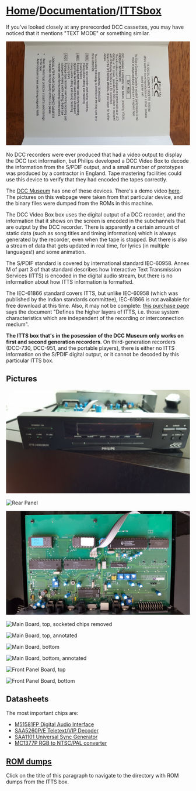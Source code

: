 # [Home](../..)/[Documentation](..)/[ITTSbox](.)
If you've looked closely at any prerecorded DCC cassettes, you may have noticed that it mentions "TEXT MODE" or something similar.

![Mention of TEXT MODE on a liner of a prerecorded DCC](./0%20liner.jpg)

No DCC recorders were ever produced that had a video output to display the DCC text information, but Philips developed a DCC Video Box to decode the information from the S/PDIF output, and a small number of prototypes was produced by a contractor in England. Tape mastering facilities could use this device to verify that they had encoded the tapes correctly.

The [DCC Museum](http://dccmuseum.com) has one of these devices. There's a demo video [here](https://youtu.be/c4D_DNBCdAA). The pictures on this webpage were taken from that particular device, and the binary files were dumped from the ROMs in this machine.

The DCC Video Box box uses the digital output of a DCC recorder, and the information that it shows on the screen is encoded in the subchannels that are output by the DCC recorder. There is apparently a certain amount of static data (such as song titles and timing information) which is always generated by the recorder, even when the tape is stopped. But there is also a stream of data that gets updated in real time, for lyrics (in multiple languages!) and some animation.

The S/PDIF standard is covered by international standard IEC-60958. Annex M of part 3 of that standard describes how Interactive Text Transmission Services (ITTS) is encoded in the digital audio stream, but there is no information about how ITTS information is formatted.

The IEC-61866 standard covers ITTS, but unlike IEC-60958 (which was published by the Indian standards committee), IEC-61866 is not available for free download at this time. Also, it may not be complete: [this purchase page](https://reference.globalspec.com/standard/3887235/iec-61866-1997-audiovisual-systems-interactive-text-transmission-system-itts) says the document "Defines the higher layers of ITTS, i.e. those system characteristics which are independent of the recording or interconnection medium".   
 
**The ITTS box that's in the posession of the DCC Museum only works on first and second generation recorders**. On third-generation recorders (DCC-730, DCC-951, and the portable players), there is either no ITTS information on the S/PDIF digital output, or it cannot be decoded by this particular ITTS box.
 
## Pictures

![Front Panel](./1%20front.jpg)

![Rear Panel](./2%20rear.jpg)

![Main Board, top](./3%20main%20top.jpg)

![Main Board, top, socketed chips removed](./4%20main%20top%20chips%20removed.jpg)

![Main Board, top, annotated](./5%20main%20top%20annotated.jpg)

![Main Board, bottom](./6%20main%20bottom.jpg)

![Main Board, bottom, annotated](./7%20main%20bottom%20annotated.jpg)

![Front Panel Board, top](./8%20front%20top.jpg)

![Front Panel Board, bottom](./9%20front%20bottom.jpg)

## Datasheets
The most important chips are:

* [M51581FP Digital Audio Interface](./M51581FP.pdf)
* [SAA5260P/E Teletext/VIP Decoder](./SAA5260PE.pdf)
* [SAA1101 Universal Sync Generator](./SAA1101.pdf)
* [MC1377P RGB to NTSC/PAL converter](./MC1377P.pdf)

## [ROM dumps](/Software/ROM/ITTSbox)
Click on the title of this paragraph to navigate to the directory with ROM dumps from the ITTS box.
